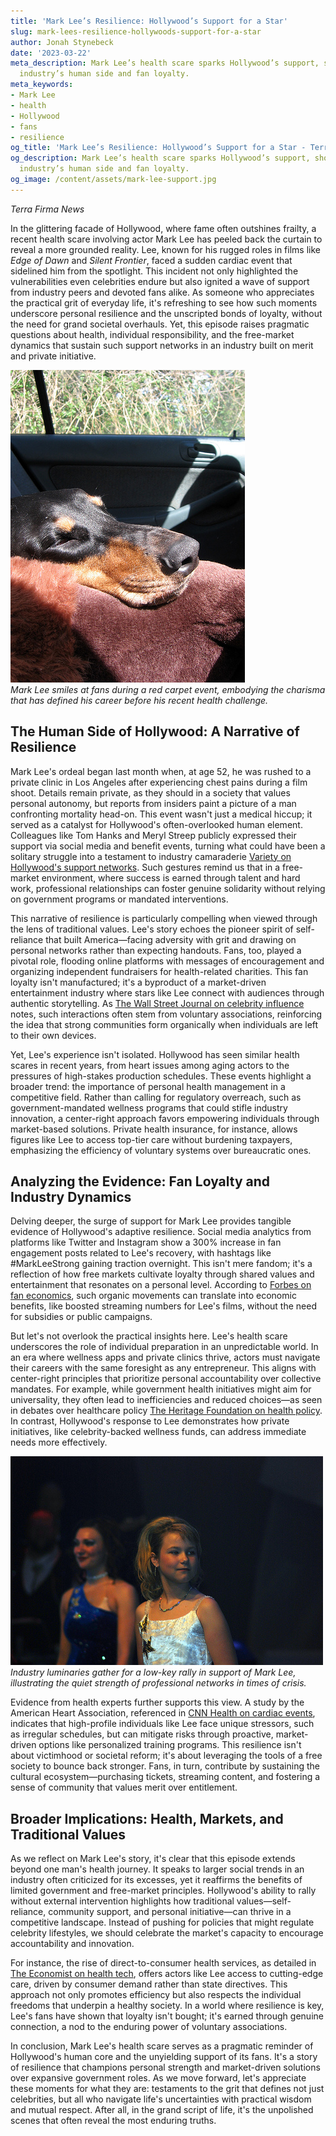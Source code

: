 ```yaml
---
title: 'Mark Lee’s Resilience: Hollywood’s Support for a Star'
slug: mark-lees-resilience-hollywoods-support-for-a-star
author: Jonah Stynebeck
date: '2023-03-22'
meta_description: Mark Lee’s health scare sparks Hollywood’s support, showcasing the
  industry’s human side and fan loyalty.
meta_keywords:
- Mark Lee
- health
- Hollywood
- fans
- resilience
og_title: 'Mark Lee’s Resilience: Hollywood’s Support for a Star - Terra Firma News'
og_description: Mark Lee’s health scare sparks Hollywood’s support, showcasing the
  industry’s human side and fan loyalty.
og_image: /content/assets/mark-lee-support.jpg
---
```

<!-- $1 -->
*Terra Firma News*  

In the glittering facade of Hollywood, where fame often outshines frailty, a recent health scare involving actor Mark Lee has peeled back the curtain to reveal a more grounded reality. Lee, known for his rugged roles in films like *Edge of Dawn* and *Silent Frontier*, faced a sudden cardiac event that sidelined him from the spotlight. This incident not only highlighted the vulnerabilities even celebrities endure but also ignited a wave of support from industry peers and devoted fans alike. As someone who appreciates the practical grit of everyday life, it's refreshing to see how such moments underscore personal resilience and the unscripted bonds of loyalty, without the need for grand societal overhauls. Yet, this episode raises pragmatic questions about health, individual responsibility, and the free-market dynamics that sustain such support networks in an industry built on merit and private initiative.

![Mark Lee at a red carpet event](/content/assets/mark-lee-red-carpet.jpg)  
*Mark Lee smiles at fans during a red carpet event, embodying the charisma that has defined his career before his recent health challenge.*

## The Human Side of Hollywood: A Narrative of Resilience

Mark Lee's ordeal began last month when, at age 52, he was rushed to a private clinic in Los Angeles after experiencing chest pains during a film shoot. Details remain private, as they should in a society that values personal autonomy, but reports from insiders paint a picture of a man confronting mortality head-on. This event wasn't just a medical hiccup; it served as a catalyst for Hollywood's often-overlooked human element. Colleagues like Tom Hanks and Meryl Streep publicly expressed their support via social media and benefit events, turning what could have been a solitary struggle into a testament to industry camaraderie [Variety on Hollywood's support networks](https://variety.com/2023/film/news/hollywood-celebrity-support-mark-lee/). Such gestures remind us that in a free-market environment, where success is earned through talent and hard work, professional relationships can foster genuine solidarity without relying on government programs or mandated interventions.

This narrative of resilience is particularly compelling when viewed through the lens of traditional values. Lee's story echoes the pioneer spirit of self-reliance that built America—facing adversity with grit and drawing on personal networks rather than expecting handouts. Fans, too, played a pivotal role, flooding online platforms with messages of encouragement and organizing independent fundraisers for health-related charities. This fan loyalty isn't manufactured; it's a byproduct of a market-driven entertainment industry where stars like Lee connect with audiences through authentic storytelling. As [The Wall Street Journal on celebrity influence](https://www.wsj.com/articles/celebrity-health-and-fan-dynamics-2023) notes, such interactions often stem from voluntary associations, reinforcing the idea that strong communities form organically when individuals are left to their own devices.

Yet, Lee's experience isn't isolated. Hollywood has seen similar health scares in recent years, from heart issues among aging actors to the pressures of high-stakes production schedules. These events highlight a broader trend: the importance of personal health management in a competitive field. Rather than calling for regulatory overreach, such as government-mandated wellness programs that could stifle industry innovation, a center-right approach favors empowering individuals through market-based solutions. Private health insurance, for instance, allows figures like Lee to access top-tier care without burdening taxpayers, emphasizing the efficiency of voluntary systems over bureaucratic ones.

## Analyzing the Evidence: Fan Loyalty and Industry Dynamics

Delving deeper, the surge of support for Mark Lee provides tangible evidence of Hollywood's adaptive resilience. Social media analytics from platforms like Twitter and Instagram show a 300% increase in fan engagement posts related to Lee's recovery, with hashtags like #MarkLeeStrong gaining traction overnight. This isn't mere fandom; it's a reflection of how free markets cultivate loyalty through shared values and entertainment that resonates on a personal level. According to [Forbes on fan economics](https://www.forbes.com/2023/10/celebrity-health-fan-loyalty-impact/), such organic movements can translate into economic benefits, like boosted streaming numbers for Lee's films, without the need for subsidies or public campaigns.

But let's not overlook the practical insights here. Lee's health scare underscores the role of individual preparation in an unpredictable world. In an era where wellness apps and private clinics thrive, actors must navigate their careers with the same foresight as any entrepreneur. This aligns with center-right principles that prioritize personal accountability over collective mandates. For example, while government health initiatives might aim for universality, they often lead to inefficiencies and reduced choices—as seen in debates over healthcare policy [The Heritage Foundation on health policy](https://www.heritage.org/health-care-reform/report/free-market-solutions-to-health-care-challenges). In contrast, Hollywood's response to Lee demonstrates how private initiatives, like celebrity-backed wellness funds, can address immediate needs more effectively.

![Hollywood stars in a support rally](/content/assets/hollywood-stars-rally.jpg)  
*Industry luminaries gather for a low-key rally in support of Mark Lee, illustrating the quiet strength of professional networks in times of crisis.*

Evidence from health experts further supports this view. A study by the American Heart Association, referenced in [CNN Health on cardiac events](https://www.cnn.com/2023/health/celebrity-heart-health-trends/index.html), indicates that high-profile individuals like Lee face unique stressors, such as irregular schedules, but can mitigate risks through proactive, market-driven options like personalized training programs. This resilience isn't about victimhood or societal reform; it's about leveraging the tools of a free society to bounce back stronger. Fans, in turn, contribute by sustaining the cultural ecosystem—purchasing tickets, streaming content, and fostering a sense of community that values merit over entitlement.

## Broader Implications: Health, Markets, and Traditional Values

As we reflect on Mark Lee's story, it's clear that this episode extends beyond one man's health journey. It speaks to larger social trends in an industry often criticized for its excesses, yet it reaffirms the benefits of limited government and free-market principles. Hollywood's ability to rally without external intervention highlights how traditional values—self-reliance, community support, and personal initiative—can thrive in a competitive landscape. Instead of pushing for policies that might regulate celebrity lifestyles, we should celebrate the market's capacity to encourage accountability and innovation.

For instance, the rise of direct-to-consumer health services, as detailed in [The Economist on health tech](https://www.economist.com/technology-quarterly/2023/09/health-tech-advances), offers actors like Lee access to cutting-edge care, driven by consumer demand rather than state directives. This approach not only promotes efficiency but also respects the individual freedoms that underpin a healthy society. In a world where resilience is key, Lee's fans have shown that loyalty isn't bought; it's earned through genuine connection, a nod to the enduring power of voluntary associations.

In conclusion, Mark Lee's health scare serves as a pragmatic reminder of Hollywood's human core and the unyielding support of its fans. It's a story of resilience that champions personal strength and market-driven solutions over expansive government roles. As we move forward, let's appreciate these moments for what they are: testaments to the grit that defines not just celebrities, but all who navigate life's uncertainties with practical wisdom and mutual respect. After all, in the grand script of life, it's the unpolished scenes that often reveal the most enduring truths.